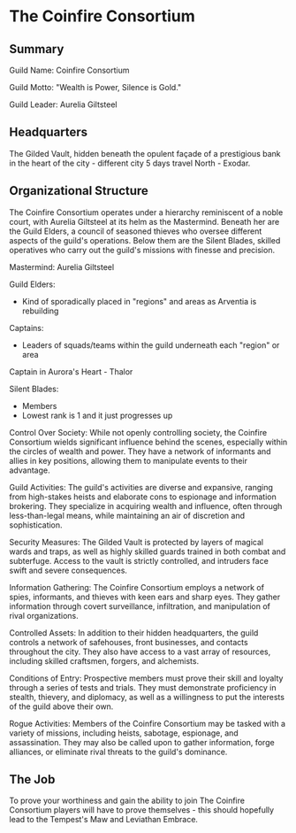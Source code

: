# The Coinfire Consortium


## Summary

Guild Name: Coinfire Consortium

Guild Motto: "Wealth is Power, Silence is Gold."

Guild Leader: Aurelia Giltsteel

## Headquarters
The Gilded Vault, hidden beneath the opulent façade of a prestigious bank in the heart of the city - different city 5 days travel North - Exodar.

## Organizational Structure
The Coinfire Consortium operates under a hierarchy reminiscent of a noble court, with Aurelia Giltsteel at its helm as the Mastermind. Beneath her are the Guild Elders, a council of seasoned thieves who oversee different aspects of the guild's operations. Below them are the Silent Blades, skilled operatives who carry out the guild's missions with finesse and precision.

Mastermind: Aurelia Giltsteel

Guild Elders:
- Kind of sporadically placed in "regions" and areas as Arventia is rebuilding

Captains:
- Leaders of squads/teams within the guild underneath each "region" or area

Captain in Aurora's Heart - Thalor

Silent Blades:
- Members
- Lowest rank is 1 and it just progresses up


Control Over Society: While not openly controlling society, the Coinfire Consortium wields significant influence behind the scenes, especially within the circles of wealth and power. They have a network of informants and allies in key positions, allowing them to manipulate events to their advantage.

Guild Activities: The guild's activities are diverse and expansive, ranging from high-stakes heists and elaborate cons to espionage and information brokering. They specialize in acquiring wealth and influence, often through less-than-legal means, while maintaining an air of discretion and sophistication.

Security Measures: The Gilded Vault is protected by layers of magical wards and traps, as well as highly skilled guards trained in both combat and subterfuge. Access to the vault is strictly controlled, and intruders face swift and severe consequences.

Information Gathering: The Coinfire Consortium employs a network of spies, informants, and thieves with keen ears and sharp eyes. They gather information through covert surveillance, infiltration, and manipulation of rival organizations.

Controlled Assets: In addition to their hidden headquarters, the guild controls a network of safehouses, front businesses, and contacts throughout the city. They also have access to a vast array of resources, including skilled craftsmen, forgers, and alchemists.

Conditions of Entry: Prospective members must prove their skill and loyalty through a series of tests and trials. They must demonstrate proficiency in stealth, thievery, and diplomacy, as well as a willingness to put the interests of the guild above their own.

Rogue Activities: Members of the Coinfire Consortium may be tasked with a variety of missions, including heists, sabotage, espionage, and assassination. They may also be called upon to gather information, forge alliances, or eliminate rival threats to the guild's dominance.


## The Job

To prove your worthiness and gain the ability to join The Coinfire Consortium players will have to prove themselves - this should hopefully lead to the Tempest's Maw and Leviathan Embrace.

